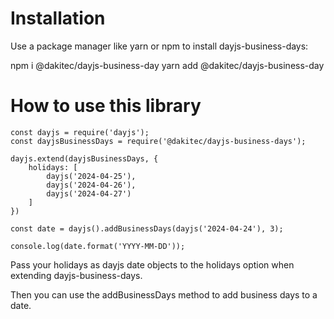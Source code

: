 # Installation

Use a package manager like yarn or npm to install dayjs-business-days:

npm i @dakitec/dayjs-business-day
yarn add @dakitec/dayjs-business-day

# How to use this library

```
const dayjs = require('dayjs');
const dayjsBusinessDays = require('@dakitec/dayjs-business-days');

dayjs.extend(dayjsBusinessDays, {
    holidays: [
        dayjs('2024-04-25'),
        dayjs('2024-04-26'),
        dayjs('2024-04-27')
    ]
})

const date = dayjs().addBusinessDays(dayjs('2024-04-24'), 3);

console.log(date.format('YYYY-MM-DD'));
```

Pass your holidays as dayjs date objects to the holidays option when extending dayjs-business-days.

Then you can use the addBusinessDays method to add business days to a date.
